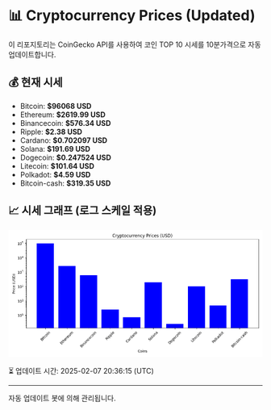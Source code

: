 
# 📊 Cryptocurrency Prices (Updated)

이 리포지토리는 CoinGecko API를 사용하여 코인 TOP 10 시세를 10분가격으로 자동 업데이트합니다.

## 💰 현재 시세
- Bitcoin: **$96068 USD**
- Ethereum: **$2619.99 USD**
- Binancecoin: **$576.34 USD**
- Ripple: **$2.38 USD**
- Cardano: **$0.702097 USD**
- Solana: **$191.69 USD**
- Dogecoin: **$0.247524 USD**
- Litecoin: **$101.64 USD**
- Polkadot: **$4.59 USD**
- Bitcoin-cash: **$319.35 USD**

## 📈 시세 그래프 (로그 스케일 적용)
![Crypto Prices](crypto_prices.png)

⏳ 업데이트 시간: 2025-02-07 20:36:15 (UTC)

---
자동 업데이트 봇에 의해 관리됩니다.
